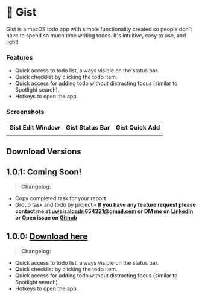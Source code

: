 # 📝 Gist

Gist is a macOS todo app with simple functionality created so people don't have to spend so much time writing todos. It's intuitive, easy to use, and light!

### Features

- Quick access to todo list, always visible on the status bar.
- Quick checklist by clicking the todo item.
- Quick access for adding todo without distracting focus (similar to Spotlight search).
- Hotkeys to open the app.

### Screenshots

| Gist Edit Window                           | Gist Status Bar                           | Gist Quick Add                           |
|----------------------------------------|----------------------------------------|----------------------------------------|
|  |  |  |

## Download Versions

## **1.0.1: Coming Soon!**

> **Changelog:**
- Copy completed task for your report
- Group task and todo by project
**- If you have any feature request please contact me at [uwaisalqadri654321@gmail.com](mailto:uwaisalqadri654321@gmail.com) or DM me on [LinkedIn](https://www.linkedin.com/in/uwais-alqadri-7a5398180/) or Open issue on [Github](https://github.com/uwaisalqadri/Gist)**
> 

## **1.0.0: [Download here](https://github.com/uwaisalqadri/Gist/releases/download/1.0.0/Gist.zip)**

> **Changelog:**
- Quick access to todo list, always visible on the status bar.
- Quick checklist by clicking the todo item.
- Quick access for adding todo without distracting focus (similar to Spotlight search).
- Hotkeys to open the app.
>
